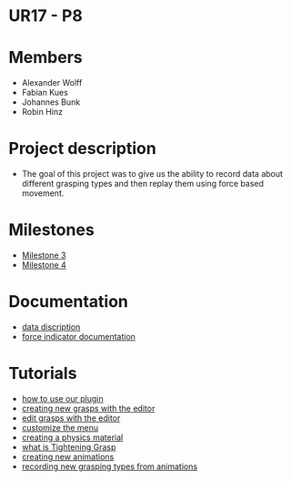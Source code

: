 # UR17 - P8

# Members
* Alexander Wolff
* Fabian Kues
* Johannes Bunk
* Robin Hinz

# Project description
* The goal of this project was to give us the ability to record data about different grasping types and then replay them using force based movement. 

# Milestones
* [Milestone 3](./Documentation/Milestone3.md)
* [Milestone 4](./Documentation/Milestone4.md)

# Documentation
* [data discription](./Documentation/dataDiscription.md)
* [force indicator documentation](./Documentation/DokuForceIndicator.md)

# Tutorials

* [how to use our plugin](./Documentation/tutorialChar_Bind.md)
* [creating new grasps with the editor](./Documentation/CreateNewAnimationsWithEditor.md)
* [edit grasps with the editor](./Documentation/EditAnimation.md)
* [customize the menu](./Documentation/RealisticGraspingUserInterface.md)
* [creating a physics material](./Documentation/Create_physics_material.md)
* [what is Tightening Grasp](./Documentation/TighteningGrasp.md)
* [creating new animations](./Documentation/CreateNewAnimations.md)
* [recording new grasping types from animations](./Documentation/ReadingHandleTypes.md)

